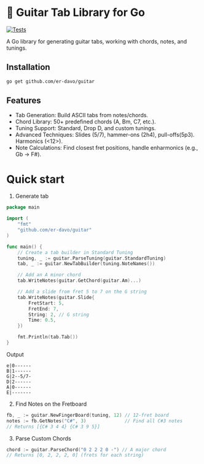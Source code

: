 # 🎸 Guitar Tab Library for Go

[![Tests](https://github.com/er-davo/guitar/actions/workflows/go.yaml/badge.svg)](https://github.com/er-davo/guitar/actions/workflows/go.yaml)

A Go library for generating guitar tabs, working with chords, notes, and tunings.

## Installation
```bash
go get github.com/er-davo/guitar
```

## Features
- Tab Generation: Build ASCII tabs from notes/chords.
- Chord Library: 50+ predefined chords (A, Bm, C7, etc.).
- Tuning Support: Standard, Drop D, and custom tunings.
- Advanced Techniques: Slides (5/7), hammer-ons (2h4), pull-offs(5p3). Harmonics (<12>).
- Note Calculations: Find closest fret positions, handle enharmonics (e.g., Gb → F#).

# Quick start
1. Generate tab
```go
package main

import (
	"fmt"
	"github.com/er-davo/guitar"
)

func main() {
	// Create a tab builder in Standard Tuning
	tuning, _ := guitar.ParseTuning(guitar.StandardTuning)
	tab, _ := guitar.NewTabBuilder(tuning.NoteNames())

	// Add an A minor chord
	tab.WriteNotes(guitar.GetChord(guitar.Am)...)

	// Add a slide from fret 5 to 7 on the G string
	tab.WriteNotes(guitar.Slide{
		FretStart: 5,
		FretEnd: 7,
		String: 2, // G string
		Time: 0.5,
	})

	fmt.Println(tab.Tab())
}
```
Output
```
e|0------
B|1------
G|2--5/7-
D|2------
A|0------
E|-------
```
2. Find Notes on the Fretboard
```go
fb, _ := guitar.NewFingerBoard(tuning, 12) // 12-fret board
notes := fb.GetNotes("C#", 3)              // Find all C#3 notes
// Returns [{C# 3 4 4} {C# 3 9 5}]
```
3. Parse Custom Chords
```go
chord := guitar.ParseChord("0 2 2 2 0 -") // A major chord
// Returns [0, 2, 2, 2, 0] (frets for each string)
```